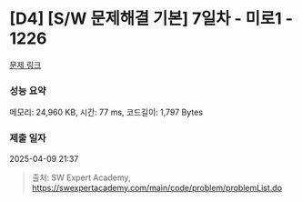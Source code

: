 # [D4] [S/W 문제해결 기본] 7일차 - 미로1 - 1226 

[문제 링크](https://swexpertacademy.com/main/code/problem/problemDetail.do?contestProbId=AV14vXUqAGMCFAYD) 

### 성능 요약

메모리: 24,960 KB, 시간: 77 ms, 코드길이: 1,797 Bytes

### 제출 일자

2025-04-09 21:37



> 출처: SW Expert Academy, https://swexpertacademy.com/main/code/problem/problemList.do